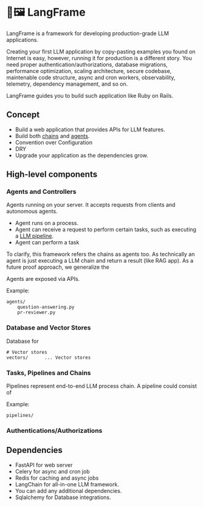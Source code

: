 # 🦜️🖼️ LangFrame

LangFrame is a framework for developing production-grade LLM applications.

Creating your first LLM application by copy-pasting examples you found on Internet is easy,
however, running it for production is a different story.
You need proper authentication/authorizations, database migrations,
performance optimization, scaling architecture, secure codebase,
maintenable code structure, async and cron workers, observability, telemetry,
dependency management, and so on.

LangFrame guides you to build such application like Ruby on Rails.

## Concept

- Build a web application that provides APIs for LLM features.
- Build both [chains](https://docs.langchain.com/docs/components/agents/) and [agents](https://docs.langchain.com/docs/components/agents/).
- Convention over Configuration
- DRY
- Upgrade your application as the dependencies grow.

## High-level components

### Agents and Controllers

Agents running on your server. It accepts requests from clients and autonomous agents.

- Agent runs on a process.
- Agent can receive a request to perform certain tasks, such as executing a [LLM pipeline](#pipelines-and-chains).
- Agent can perform a task 

To clarify, this framework refers the chains as agents too. As technically an agent is just executing a LLM chain and return a result (like RAG app).
As a future proof approach, we generalize the 

Agents are exposed via APIs.

Example:

```
agents/
    question-answering.py
    pr-reviewer.py
```

### Database and Vector Stores

Database for 

```
# Vector stores
vectors/      ... Vector stores
```

### Tasks, Pipelines and Chains

Pipelines represent end-to-end LLM process chain.
A pipeline could consist of 

Example:

```
pipelines/
```

### Authentications/Authorizations


## Dependencies

- FastAPI for web server
- Celery for async and cron job 
- Redis for caching and async jobs
- LangChain for all-in-one LLM framework.
- You can add any additional dependencies.
- Sqlalchemy for Database integrations.
